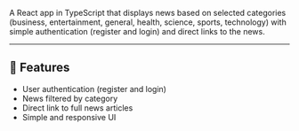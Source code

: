 A React app in TypeScript that displays news based on selected categories (business, entertainment, general, health, science, sports, technology) with simple authentication (register and login) and direct links to the news.

---

## 🚀 Features

- User authentication (register and login)
- News filtered by category
- Direct link to full news articles
- Simple and responsive UI

